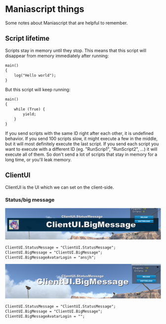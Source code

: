# Maniascript things

Some notes about Maniascript that are helpful to remember.

## Script lifetime

Scripts stay in memory until they stop. This means that this script will disappear from memory immediately after running:

	main()
	{
		log("Hello world");
	}

But this script will keep running:

	main()
	{
		while (True) {
			yield;
		}
	}

If you send scripts with the same ID right after each other, it is undefined behavior. If you send 100 scripts slow, it might execute a few in the middle, but it will most definitely execute the last script. If you send each script you want to execute with a different ID (eg. "RunScrip1", "RunScript2", ...) it will execute all of them. So don't send a lot of scripts that stay in memory for a long time, or you'll leak memory.

## ClientUI

ClientUI is the UI which we can set on the client-side.

### Status/big message

![](Note1.png)

	ClientUI.StatusMessage = "ClientUI.StatusMessage";
	ClientUI.BigMessage = "ClientUI.BigMessage";
	ClientUI.BigMessageAvatarLogin = "ansjh";

![](Note2.png)

	ClientUI.StatusMessage = "ClientUI.StatusMessage";
	ClientUI.BigMessage = "ClientUI.BigMessage";
	ClientUI.BigMessageAvatarLogin = "";
